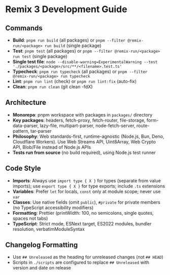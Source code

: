 # Remix 3 Development Guide

## Commands
- **Build**: `pnpm run build` (all packages) or `pnpm --filter @remix-run/<package> run build` (single package)
- **Test**: `pnpm test` (all packages) or `pnpm --filter @remix-run/<package> run test` (single package)
- **Single test file**: `node --disable-warning=ExperimentalWarning --test './packages/<package>/src/**/<filename>.test.ts'`
- **Typecheck**: `pnpm run typecheck` (all packages) or `pnpm --filter @remix-run/<package> run typecheck`
- **Lint**: `pnpm run lint` (check) or `pnpm run lint:fix` (auto-fix)
- **Clean**: `pnpm run clean` (git clean -fdX)

## Architecture
- **Monorepo**: pnpm workspace with packages in `packages/` directory
- **Key packages**: headers, fetch-proxy, fetch-router, file-storage, form-data-parser, lazy-file, multipart-parser, node-fetch-server, route-pattern, tar-parser
- **Philosophy**: Web standards-first, runtime-agnostic (Node.js, Bun, Deno, Cloudflare Workers). Use Web Streams API, Uint8Array, Web Crypto API, Blob/File instead of Node.js APIs
- **Tests run from source** (no build required), using Node.js test runner

## Code Style
- **Imports**: Always use `import type { X }` for types (separate from value imports); use `export type { X }` for type exports; include `.ts` extensions
- **Variables**: Prefer `let` for locals, `const` only at module scope; never use `var`
- **Classes**: Use native fields (omit `public`), `#private` for private members (no TypeScript accessibility modifiers)
- **Formatting**: Prettier (printWidth: 100, no semicolons, single quotes, spaces not tabs)
- **TypeScript**: Strict mode, ESNext target, ES2022 modules, bundler resolution, verbatimModuleSyntax

## Changelog Formatting
- Use `## Unreleased` as the heading for unreleased changes (not `## HEAD`)
- Scripts in `./scripts` are configured to replace `## Unreleased` with version and date on release
